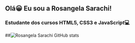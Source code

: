 ## Olá😀 Eu sou a Rosangela Sarachi!

### Estudante dos cursos HTML5, CSS3 e JavaScript💻


##![Rosangela Sarachi GitHub stats](https://github-readme-stats.vercel.app/api?username=RosangelaSarachi&show_icons=true&theme=cobalt)

